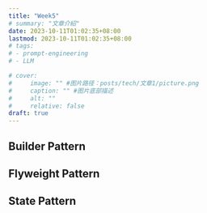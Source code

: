 ```yaml
---
title: "Week5"
# summary: "文章介紹"
date: 2023-10-11T01:02:35+08:00
lastmod: 2023-10-11T01:02:35+08:00
# tags: 
# - prompt-engineering 
# - LLM

# cover:
#     image: "" #图片路径：posts/tech/文章1/picture.png
#     caption: "" #图片底部描述
#     alt: ""
#     relative: false
draft: true
---
```


## Builder Pattern

## Flyweight Pattern

## State Pattern